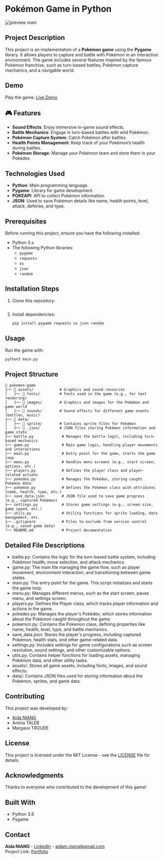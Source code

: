# Pokémon Game in Python

![preview main](preview.png)

## Project Description

This project is an implementation of a **Pokémon game** using the **Pygame** library. It allows players to capture and battle with Pokémon in an interactive environment. The game includes several features inspired by the famous Pokémon franchise, such as turn-based battles, Pokémon capture mechanics, and a navigable world.

## Demo

Play the game: [Live Demo](https://www.youtube.com/watch?v=qHljZ4D597c&feature=youtu.be)

## 🎮 Features

- **Sound Effects**: Enjoy immersive in-game sound effects.
- **Battle Mechanics**: Engage in turn-based battles with wild Pokémon.
- **Pokémon Capture System**: Catch Pokémon after battles.
- **Health Points Management**: Keep track of your Pokémon’s health during battles.
- **Pokémon Storage**: Manage your Pokémon team and store them in your Pokédex.

## Technologies Used

- **Python**: Main programming language.
- **Pygame**: Library for game development.
- **POKEAPI**: API to collect Pokémon information.
- **JSON**: Used to save Pokémon details like name, health points, level, attack, defense, and type.

## Prerequisites

Before running this project, ensure you have the following installed:

- Python 3.x
- The following Python libraries:
  - `pygame`
  - `requests`
  - `os`
  - `json`
  - `random`

## Installation Steps

1. Clone this repository:
   ```bash
2. Install dependencies:
   ```bash
   pip install pygame requests os json random
   ```

## Usage

Run the game with:
```bash
python3 main.py
```

## Project Structure

```
📂 pokemon-game  
├── 📁 assets/            # Graphics and sound resources  
│   ├── 📁 fonts/         # Fonts used in the game (e.g., for text rendering)  
│   ├── 📁 images/        # Graphics and images for the Pokémon and game world  
│   ├── 📁 sounds/        # Sound effects for different game events (battles, music)  
├── 📁 data/              
│   ├── 📁 sprite/        # Contains sprite files for Pokémon  
│   ├── 📁 .json/         # JSON files storing Pokémon information and game state  
├── battle.py             # Manages the battle logic, including turn-based mechanics  
├── game.py               # Main game logic, handling player movements and interactions  
├── main.py               # Entry point for the game, starts the game loop  
├── menu.py               # Handles menu screens (e.g., start screen, options, etc.)  
├── players.py            # Defines the player class and player-related actions  
├── pokedex.py            # Manages the Pokédex, storing caught Pokémon data  
├── pokemon.py            # Defines the Pokémon class with attributes (name, health, type, etc.)  
├── save_data.json        # JSON file used to save game progress (e.g., captured Pokémon)  
├── settings.py           # Stores game settings (e.g., screen size, game speed, etc.)  
├── utils.py              # Utility functions for sprite loading, data management, etc.  
├── .gitignore            # Files to exclude from version control (e.g., saved game data)  
└── README.md             # Project documentation  

```

## Detailed File Descriptions
- battle.py: Contains the logic for the turn-based battle system, including Pokémon health, move selection, and attack mechanics.
- game.py: The main file managing the game flow, such as player movement, environment interaction, and transitioning between game states.
- main.py: The entry point for the game. This script initializes and starts the game loop.
- menu.py: Manages different menus, such as the start screen, pause menu, and settings screen.
- players.py: Defines the Player class, which tracks player information and actions in the game.
- pokedex.py: Manages the player's Pokédex, which stores information about the Pokémon caught throughout the game.
- pokemon.py: Contains the Pokemon class, defining properties like name, health, level, type, and battle mechanics.
- save_data.json: Stores the player's progress, including captured Pokémon, health stats, and other game-related data.
- settings.py: Includes settings for game configurations such as screen resolution, sound settings, and other customizable options.
- utils.py: Contains helper functions for loading assets, managing Pokémon data, and other utility tasks.
- assets/: Stores all game assets, including fonts, images, and sound effects.
- data/: Contains JSON files used for storing information about the Pokémon, sprites, and game data.

## Contributing

This project was developed by:
- [Aida NIANG](https://github.com/aida-niang/)
- Amina TALEB
- Margaux TROUDE

## License

This project is licensed under the MIT License - see the [LICENSE](LICENSE) file for details.

## Acknowledgments

Thanks to everyone who contributed to the development of this game!

## Built With

- Python 3.8
- Pygame

## Contact

**Aida NIANG** - [LinkedIn](https://linkedin.com/in/aidabenhamathniang) - aidam.niang@gmail.com  
Project Link: [Portfolio](https://aida-niang.students-laplateforme.io)

